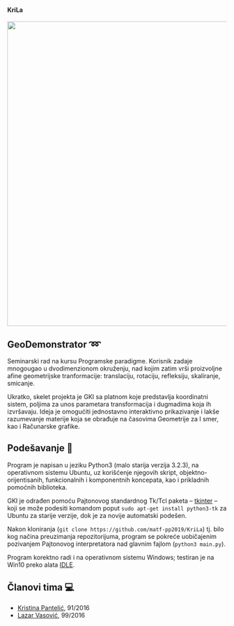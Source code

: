 #### KriLa
<img width="700" src="https://raw.githubusercontent.com/matf-pp2019/KriLa/master/2019_04_29.png">

## GeoDemonstrator :loop:
Seminarski rad na kursu Programske paradigme. Korisnik zadaje mnogougao u dvodimenzionom okruženju, nad kojim zatim vrši proizvoljne afine geometrijske tranformacije: translaciju, rotaciju, refleksiju, skaliranje, smicanje.

Ukratko, skelet projekta je GKI sa platnom koje predstavlja koordinatni sistem, poljima za unos parametara transformacija i dugmadima koja ih izvršavaju. Ideja je omogućiti jednostavno interaktivno prikazivanje i lakše razumevanje materije koja se obrađuje na časovima Geometrije za I smer, kao i Računarske grafike.

## Podešavanje :memo:
Program je napisan u jeziku Python3 (malo starija verzija 3.2.3), na operativnom sistemu Ubuntu, uz korišćenje njegovih skript, objektno-orijentisanih, funkcionalnih i komponentnih koncepata, kao i prikladnih pomoćnih biblioteka.

GKI je odrađen pomoću Pajtonovog standardnog Tk/Tcl paketa – [tkinter](https://docs.python.org/3/library/tkinter.html) – koji se može podesiti komandom poput `sudo apt-get install python3-tk` za Ubuntu za starije verzije, dok je za novije automatski podešen.

Nakon kloniranja (`git clone https://github.com/matf-pp2019/KriLa`) tj. bilo kog načina preuzimanja repozitorijuma, program se pokreće uobičajenim pozivanjem Pajtonovog interpretatora nad glavnim fajlom (`python3 main.py`).

Program korektno radi i na operativnom sistemu Windows; testiran je na Win10 preko alata [IDLE](https://www.python.org/downloads/release/python-323/).

## Članovi tima :computer:
* [Kristina Pantelić](https://github.com/beskonacnost), 91/2016
* [Lazar Vasović](https://github.com/matfija), 99/2016

